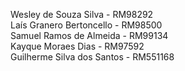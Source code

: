 Wesley de Souza Silva - RM98292  
Laís Granero Bertoncello - RM98500  
Samuel Ramos de Almeida - RM99134  
Kayque Moraes Dias - RM97592  
Guilherme Silva dos Santos - RM551168
